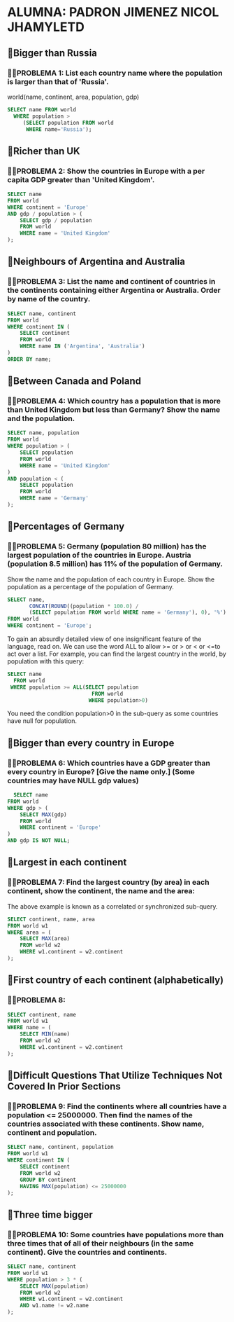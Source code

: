 # ALUMNA: PADRON JIMENEZ NICOL JHAMYLETD

## 📍​Bigger than Russia
### 📍​📍​PROBLEMA 1: List each country name where the population is larger than that of 'Russia'.
world(name, continent, area, population, gdp)
```sql
SELECT name FROM world
  WHERE population >
     (SELECT population FROM world
      WHERE name='Russia');
```

## 📍​Richer than UK
### 📍​📍​PROBLEMA 2: Show the countries in Europe with a per capita GDP greater than 'United Kingdom'.
```sql
SELECT name
FROM world
WHERE continent = 'Europe'
AND gdp / population > (
    SELECT gdp / population
    FROM world
    WHERE name = 'United Kingdom'
);
```

## 📍​Neighbours of Argentina and Australia
### 📍​📍​PROBLEMA 3: List the name and continent of countries in the continents containing either Argentina or Australia. Order by name of the country.
```sql
SELECT name, continent
FROM world
WHERE continent IN (
    SELECT continent
    FROM world
    WHERE name IN ('Argentina', 'Australia')
)
ORDER BY name;
```

## 📍​Between Canada and Poland
### 📍​📍​PROBLEMA 4: Which country has a population that is more than United Kingdom but less than Germany? Show the name and the population.
```sql
SELECT name, population
FROM world
WHERE population > (
    SELECT population 
    FROM world 
    WHERE name = 'United Kingdom'
) 
AND population < (
    SELECT population 
    FROM world 
    WHERE name = 'Germany'
);
```

## 📍​Percentages of Germany
### 📍​📍​PROBLEMA 5: Germany (population 80 million) has the largest population of the countries in Europe. Austria (population 8.5 million) has 11% of the population of Germany.
Show the name and the population of each country in Europe. Show the population as a percentage of the population of Germany.
```sql
SELECT name, 
       CONCAT(ROUND((population * 100.0) / 
       (SELECT population FROM world WHERE name = 'Germany'), 0), '%') AS percentage
FROM world
WHERE continent = 'Europe';
```
To gain an absurdly detailed view of one insignificant feature of the language, read on.
We can use the word ALL to allow >= or > or < or <=to act over a list. For example, you can find the largest country in the world, by population with this query:
```sql
SELECT name
  FROM world
 WHERE population >= ALL(SELECT population
                           FROM world
                          WHERE population>0)
```
You need the condition population>0 in the sub-query as some countries have null for population.

## 📍​Bigger than every country in Europe
### 📍​📍​PROBLEMA 6: Which countries have a GDP greater than every country in Europe? [Give the name only.] (Some countries may have NULL gdp values)
```sql
  SELECT name
FROM world
WHERE gdp > (
    SELECT MAX(gdp) 
    FROM world 
    WHERE continent = 'Europe'
)
AND gdp IS NOT NULL;
```

## 📍​Largest in each continent
### 📍​📍​PROBLEMA 7: Find the largest country (by area) in each continent, show the continent, the name and the area:
The above example is known as a correlated or synchronized sub-query.
```sql
SELECT continent, name, area
FROM world w1
WHERE area = (
    SELECT MAX(area) 
    FROM world w2 
    WHERE w1.continent = w2.continent
);
```

## 📍​ First country of each continent (alphabetically)
### 📍​📍​PROBLEMA 8:
```sql
SELECT continent, name
FROM world w1
WHERE name = (
    SELECT MIN(name)
    FROM world w2
    WHERE w1.continent = w2.continent
);
```

## 📍​Difficult Questions That Utilize Techniques Not Covered In Prior Sections
### 📍​📍​PROBLEMA 9: Find the continents where all countries have a population <= 25000000. Then find the names of the countries associated with these continents. Show name, continent and population.
```sql
SELECT name, continent, population
FROM world w1
WHERE continent IN (
    SELECT continent
    FROM world w2
    GROUP BY continent
    HAVING MAX(population) <= 25000000
);
```

## 📍​Three time bigger
### 📍​📍​PROBLEMA 10: Some countries have populations more than three times that of all of their neighbours (in the same continent). Give the countries and continents.
```sql
SELECT name, continent
FROM world w1
WHERE population > 3 * (
    SELECT MAX(population)
    FROM world w2
    WHERE w1.continent = w2.continent
    AND w1.name != w2.name
);
```



